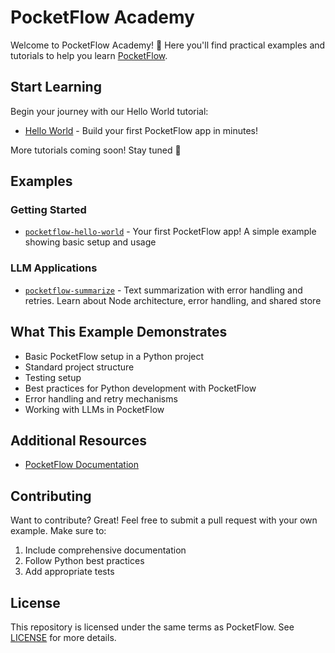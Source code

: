 # PocketFlow Academy

Welcome to PocketFlow Academy! 👋 Here you'll find practical examples and tutorials to help you learn [PocketFlow](https://github.com/The-Pocket/PocketFlow).

## Start Learning

Begin your journey with our Hello World tutorial:
- [Hello World](./pocketflow-hello-world) - Build your first PocketFlow app in minutes!

More tutorials coming soon! Stay tuned 🚀

## Examples

### Getting Started
- [`pocketflow-hello-world`](./pocketflow-hello-world) - Your first PocketFlow app! A simple example showing basic setup and usage

### LLM Applications
- [`pocketflow-summarize`](./pocketflow-summarize) - Text summarization with error handling and retries. Learn about Node architecture, error handling, and shared store

## What This Example Demonstrates

- Basic PocketFlow setup in a Python project
- Standard project structure
- Testing setup
- Best practices for Python development with PocketFlow
- Error handling and retry mechanisms
- Working with LLMs in PocketFlow

## Additional Resources

- [PocketFlow Documentation](https://the-pocket.github.io/PocketFlow/)

## Contributing

Want to contribute? Great! Feel free to submit a pull request with your own example. Make sure to:
1. Include comprehensive documentation
2. Follow Python best practices
3. Add appropriate tests

## License

This repository is licensed under the same terms as PocketFlow. See [LICENSE](LICENSE) for more details. 